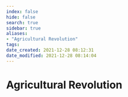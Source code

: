 ```yaml
---
index: false
hide: false
search: true
sidebar: true
aliases:
- "Agricultural Revolution"
tags:
date_created: 2021-12-28 08:12:31
date_modified: 2021-12-28 08:14:04
---
```


# Agricultural Revolution
